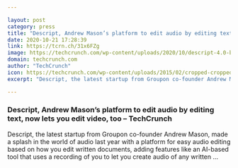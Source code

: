 ```yaml
---

layout: post
category: press
title: "Descript, Andrew Mason’s platform to edit audio by editing text, now lets you edit video, too"
date: 2020-10-21 17:28:39
link: https://tcrn.ch/31x6FZg
image: https://techcrunch.com/wp-content/uploads/2020/10/descript-4.0-bonanza-1920-1080-2.png?w=711
domain: techcrunch.com
author: "TechCrunch"
icon: https://techcrunch.com/wp-content/uploads/2015/02/cropped-cropped-favicon-gradient.png?w=180
excerpt: "Descript, the latest startup from Groupon co-founder Andrew Mason, made a splash in the world of audio last year with a platform for easy audio editing based on how you edit written documents, adding features like an AI-based tool that uses a recording of you to let you create audio of any written …"

---
```


### Descript, Andrew Mason’s platform to edit audio by editing text, now lets you edit video, too – TechCrunch

Descript, the latest startup from Groupon co-founder Andrew Mason, made a splash in the world of audio last year with a platform for easy audio editing based on how you edit written documents, adding features like an AI-based tool that uses a recording of you to let you create audio of any written …